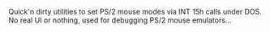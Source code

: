 Quick'n dirty utilities to set PS/2 mouse modes via INT 15h calls under DOS. No real UI or nothing, used for debugging PS/2 mouse emulators...
